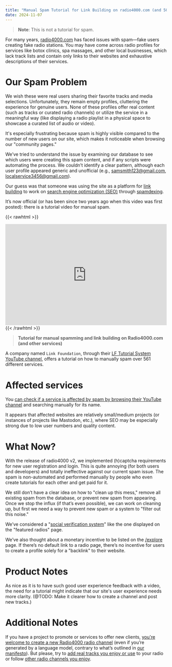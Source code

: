 ```yaml
---
title: "Manual Spam Tutorial for Link Building on radio4000.com (and 500+ Other Services)"
date: 2024-11-07
---
```


> **Note**: This is not a tutorial for spam.

For many years, [radio4000.com](https://radio4000.com) has faced
issues with spam—fake users creating fake radio stations. You may have
come across radio profiles for services like botox clinics, spa
massages, and other local businesses, which lack track lists and
contain only links to their websites and exhaustive descriptions of
their services.

# Our Spam Problem
We wish these were real users sharing their favorite tracks and media
selections. Unfortunately, they remain empty profiles, cluttering the
experience for genuine users. None of these profiles offer real
content (such as tracks or curated radio channels) or utilize the
service in a meaningful way (like displaying a radio playlist in a
physical space to showcase a curated list of audio or video).

It's especially frustrating because spam is highly visible compared to
the number of new users on our site, which makes it noticeable when
browsing our "community pages."

We’ve tried to understand the issue by examining our database to see
which users were creating this spam content, and if any scripts were
automating the process. We couldn’t identify a clear pattern, although
each user profile appeared generic and unofficial (e.g.,
samsmith123@gmail.com, localservice3456@gmail.com).

Our guess was that someone was using the site as a platform for [link
building](https://en.wikipedia.org/wiki/Link_building) to work on
[search engine optimization
(SEO)](https://en.wikipedia.org/wiki/Search_engine_optimization)
through [spamdexing](https://en.wikipedia.org/wiki/Spamdexing).

It’s now official (or has been since two years ago when this video was
first posted): there is a tutorial video for manual spam.

{{< rawhtml >}}
<iframe width="100%" height="315"
src="https://www.youtube.com/embed/LuS6OyJIyiM?si=5dmb4sSpQJVW0YXC"
title="YouTube video player" frameborder="0" allow="accelerometer;
autoplay; clipboard-write; encrypted-media; gyroscope;
picture-in-picture; web-share"
referrerpolicy="strict-origin-when-cross-origin"
allowfullscreen></iframe>
{{< /rawhtml >}}

> **Tutorial for manual spamming and link building on Radio4000.com
> (and other services)**

A company named `Link Foundation`, through their [LF Tutorial System
YouTube channel](https://www.youtube.com/@lftutorialsystem3657),
offers a tutorial on how to manually spam over 561 different services.

# Affected services
You [can check if a service is affected by spam by browsing their
YouTube channel](https://www.youtube.com/@lftutorialsystem3657/videos)
and searching manually for its name.

It appears that affected websites are relatively small/medium projects
(or instances of projects like Mastodon, etc.), where SEO may be
especially strong due to low user numbers and quality content.

# What Now?
With the release of radio4000 v2, we implemented (h)captcha
requirements for new user registration and login. This is quite
annoying (for both users and developers) and totally ineffective
against our current spam issue. The spam is non-automated and
performed manually by people who even create tutorials for each other
and get paid for it.

We still don’t have a clear idea on how to "clean up this mess,"
remove all existing spam from the database, or prevent new spam from
appearing. Once we stop the influx (if that’s even possible), we can
work on cleaning up, but first we need a way to prevent new spam or a
system to "filter out this noise."

We’ve considered a "[social verification
system](https://lobste.rs/about#invitations)" like the one displayed
on the "featured radios" page.

We’ve also thought about a monetary incentive to be listed on the
[/explore](https://radio4000.com/explore) page. If there’s no default
link to a radio page, there’s no incentive for users to create a
profile solely for a "backlink" to their website.

# Product Notes
As nice as it is to have such good user experience feedback with a
video, the need for a tutorial might indicate that our site's user
experience needs more clarity. (@TODO: Make it clearer how to create a
channel and post new tracks.)

# Additional Notes
If you have a project to promote or services to offer new clients,
[you're welcome to create a new Radio4000 radio
channel](https://radio4000.com/new) (even if you’re generated by a
language model, contrary to what’s outlined in [our
manifesto](https://github.com/radio4000/publications/blob/main/radio4000-manifest.md)). But
please, try to [add real tracks you enjoy or
use](https://radio4000.com/add) to your radio or follow [other radio
channels you
enjoy](https://radio4000.com/explore?search=jazz&orderBy=updated_at&limit=100&order=desc&page=1).
